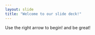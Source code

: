 ```yaml
---
layout: slide
title: "Welcome to our slide deck!"
---
```


Use the right arrow to begin! and be great!

